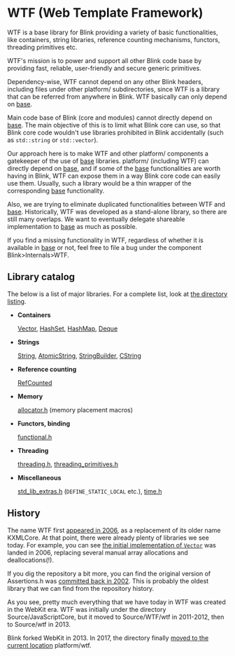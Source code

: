 # WTF (Web Template Framework)

WTF is a base library for Blink providing a variety of basic functionalities,
like containers, string libraries, reference counting mechanisms, functors,
threading primitives etc.

WTF's mission is to power and support all other Blink code base by providing
fast, reliable, user-friendly and secure generic primitives.

Dependency-wise, WTF cannot depend on any other Blink headers, including
files under other platform/ subdirectories, since WTF is a library that can be
referred from anywhere in Blink. WTF basically can only depend on [base].

Main code base of Blink (core and modules) cannot directly depend on [base].
The main objective of this is to limit what Blink core can use, so that Blink
core code wouldn't use libraries prohibited in Blink accidentally (such as
`std::string` or `std::vector`).

Our approach here is to make WTF and other platform/ components a gatekeeper of
the use of [base] libraries. platform/ (including WTF) can directly depend on
[base], and if some of the [base] functionalities are worth having in Blink,
WTF can expose them in a way Blink core code can easily use them. Usually,
such a library would be a thin wrapper of the corresponding [base]
functionality.

Also, we are trying to eliminate duplicated functionalities between WTF and
[base]. Historically, WTF was developed as a stand-alone library, so there
are still many overlaps. We want to eventually delegate shareable implementation
to [base] as much as possible.

If you find a missing functionality in WTF, regardless of whether it is
available in [base] or not, feel free to file a bug under the component
Blink>Internals>WTF.

## Library catalog

The below is a list of major libraries. For a complete list, look at
[the directory listing].

* **Containers**

  [Vector], [HashSet], [HashMap], [Deque]

* **Strings**

  [String], [AtomicString], [StringBuilder], [CString]

* **Reference counting**

  [RefCounted]

* **Memory**

  [allocator.h] (memory placement macros)

* **Functors, binding**

  [functional.h]

* **Threading**

  [threading.h], [threading_primitives.h]

* **Miscellaneous**

  [std_lib_extras.h] (`DEFINE_STATIC_LOCAL` etc.),
  [time.h]

## History

The name WTF first [appeared in 2006][1], as a replacement of its older name
KXMLCore. At that point, there were already plenty of libraries we see today.
For example, you can see [the initial implementation of `Vector`][2] was landed
in 2006, replacing several manual array allocations and deallocations(!).

If you dig the repository a bit more, you can find the original version of
Assertions.h was [committed back in 2002][3]. This is probably the oldest
library that we can find from the repository history.

As you see, pretty much everything that we have today in WTF was created in
the WebKit era. WTF was initially under the directory Source/JavaScriptCore,
but it moved to Source/WTF/wtf in 2011-2012, then to Source/wtf in 2013.

Blink forked WebKit in 2013. In 2017, the directory finally [moved to the
current location][4] platform/wtf.

[the directory listing]: https://cs.chromium.org/chromium/src/third_party/blink/renderer/platform/wtf/
[base]: https://cs.chromium.org/chromium/src/base/
[Vector]: https://cs.chromium.org/chromium/src/third_party/blink/renderer/platform/wtf/vector.h
[HashSet]: https://cs.chromium.org/chromium/src/third_party/blink/renderer/platform/wtf/hash_set.h
[HashMap]: https://cs.chromium.org/chromium/src/third_party/blink/renderer/platform/wtf/hash_map.h
[Deque]: https://cs.chromium.org/chromium/src/third_party/blink/renderer/platform/wtf/deque.h
[String]: https://cs.chromium.org/chromium/src/third_party/blink/renderer/platform/wtf/text/wtf_string.h
[AtomicString]: https://cs.chromium.org/chromium/src/third_party/blink/renderer/platform/wtf/text/atomic_string.h
[StringBuilder]: https://cs.chromium.org/chromium/src/third_party/blink/renderer/platform/wtf/text/string_builder.h
[CString]: https://cs.chromium.org/chromium/src/third_party/blink/renderer/platform/wtf/text/cstring.h
[RefCounted]: https://cs.chromium.org/chromium/src/third_party/blink/renderer/platform/wtf/ref_counted.h
[allocator.h]: https://cs.chromium.org/chromium/src/third_party/blink/renderer/platform/wtf/allocator.h
[functional.h]: https://cs.chromium.org/chromium/src/third_party/blink/renderer/platform/wtf/functional.h
[threading.h]: https://cs.chromium.org/chromium/src/third_party/blink/renderer/platform/wtf/threading.h
[threading_primitives.h]: https://cs.chromium.org/chromium/src/third_party/blink/renderer/platform/wtf/threading_primitives.h
[build_config.h]: https://cs.chromium.org/chromium/src/third_party/blink/renderer/platform/wtf/build_config.h
[std_lib_extras.h]: https://cs.chromium.org/chromium/src/third_party/blink/renderer/platform/wtf/std_lib_extras.h
[time.h]: https://cs.chromium.org/chromium/src/third_party/blink/renderer/platform/wtf/time.h
[1]: https://chromium.googlesource.com/chromium/src/+/e372c152fc6e57743ebc508fe17f6eb131b4ff8d
[2]: https://chromium.googlesource.com/chromium/src/+/547a6ca360a56fbee3d5ea4a71ba18f91622455c
[3]: https://chromium.googlesource.com/chromium/src/+/478890427ee03fd88e6f0f58ee8220512044bed9/third_party/WebKit/WebCore/kwq/KWQAssertions.h
[4]:https://docs.google.com/document/d/1JK26H-1-cD9-s9QLvEfY55H2kgSxRFNPLfjs049Us5w/edit?usp=sharing
